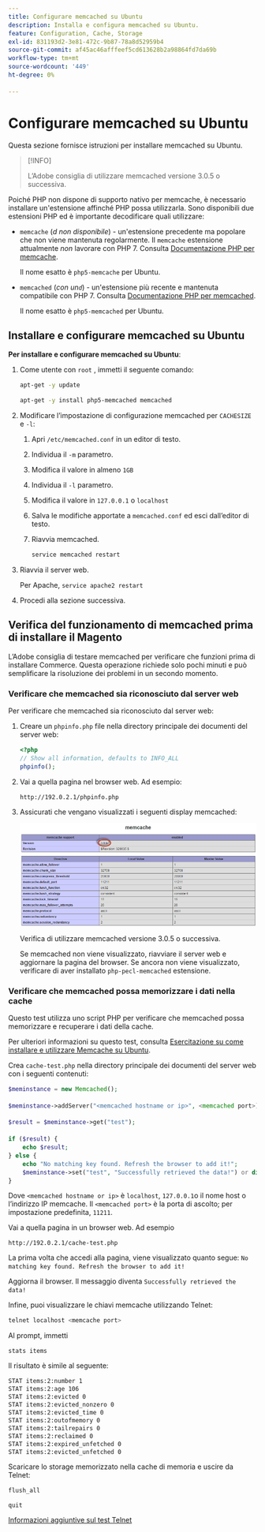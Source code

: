 ```yaml
---
title: Configurare memcached su Ubuntu
description: Installa e configura memcached su Ubuntu.
feature: Configuration, Cache, Storage
exl-id: 831193d2-3e81-472c-9b87-78a8d52959b4
source-git-commit: af45ac46afffeef5cd613628b2a98864fd7da69b
workflow-type: tm+mt
source-wordcount: '449'
ht-degree: 0%

---
```


# Configurare memcached su Ubuntu

Questa sezione fornisce istruzioni per installare memcached su Ubuntu.

>[!INFO]
>
>L’Adobe consiglia di utilizzare memcached versione 3.0.5 o successiva.

Poiché PHP non dispone di supporto nativo per memcache, è necessario installare un&#39;estensione affinché PHP possa utilizzarla. Sono disponibili due estensioni PHP ed è importante decodificare quali utilizzare:

- `memcache` (_d non disponibile_) - un&#39;estensione precedente ma popolare che non viene mantenuta regolarmente.
Il `memcache` estensione attualmente _non_ lavorare con PHP 7. Consulta [Documentazione PHP per memcache](https://www.php.net/manual/en/book.memcache.php).

   Il nome esatto è `php5-memcache` per Ubuntu.

- `memcached` (_con un`d`_) - un&#39;estensione più recente e mantenuta compatibile con PHP 7. Consulta [Documentazione PHP per memcached](https://www.php.net/manual/en/book.memcached.php).

   Il nome esatto è `php5-memcached` per Ubuntu.

## Installare e configurare memcached su Ubuntu

**Per installare e configurare memcached su Ubuntu**:

1. Come utente con `root` , immetti il seguente comando:

   ```bash
   apt-get -y update
   ```

   ```bash
   apt-get -y install php5-memcached memcached
   ```

1. Modificare l’impostazione di configurazione memcached per `CACHESIZE` e `-l`:

   1. Apri `/etc/memcached.conf` in un editor di testo.
   1. Individua il `-m` parametro.
   1. Modifica il valore in almeno `1GB`
   1. Individua il `-l` parametro.
   1. Modifica il valore in `127.0.0.1` o `localhost`
   1. Salva le modifiche apportate a `memcached.conf` ed esci dall’editor di testo.
   1. Riavvia memcached.

      ```bash
      service memcached restart
      ```

1. Riavvia il server web.

   Per Apache, `service apache2 restart`

1. Procedi alla sezione successiva.

## Verifica del funzionamento di memcached prima di installare il Magento

L’Adobe consiglia di testare memcached per verificare che funzioni prima di installare Commerce. Questa operazione richiede solo pochi minuti e può semplificare la risoluzione dei problemi in un secondo momento.

### Verificare che memcached sia riconosciuto dal server web

Per verificare che memcached sia riconosciuto dal server web:

1. Creare un `phpinfo.php` file nella directory principale dei documenti del server web:

   ```php
   <?php
   // Show all information, defaults to INFO_ALL
   phpinfo();
   ```

1. Vai a quella pagina nel browser web. Ad esempio:

   ```http
   http://192.0.2.1/phpinfo.php
   ```

1. Assicurati che vengano visualizzati i seguenti display memcached:

   ![Conferma che memcached sia riconosciuto dal server web](../../assets/configuration/memcache.png)

   Verifica di utilizzare memcached versione 3.0.5 o successiva.

   Se memcached non viene visualizzato, riavviare il server web e aggiornare la pagina del browser. Se ancora non viene visualizzato, verificare di aver installato `php-pecl-memcached` estensione.

### Verificare che memcached possa memorizzare i dati nella cache

Questo test utilizza uno script PHP per verificare che memcached possa memorizzare e recuperare i dati della cache.

Per ulteriori informazioni su questo test, consulta [Esercitazione su come installare e utilizzare Memcache su Ubuntu](https://www.digitalocean.com/community/tutorials/how-to-install-and-use-memcache-on-ubuntu-14-04).

Crea `cache-test.php` nella directory principale dei documenti del server web con i seguenti contenuti:

```php
$meminstance = new Memcached();

$meminstance->addServer("<memcached hostname or ip>", <memcached port>);

$result = $meminstance->get("test");

if ($result) {
    echo $result;
} else {
    echo "No matching key found. Refresh the browser to add it!";
    $meminstance->set("test", "Successfully retrieved the data!") or die("Could not save anything to memcached...");
}
```

Dove `<memcached hostname or ip>` è `localhost`, `127.0.0.1`o il nome host o l’indirizzo IP memcache. Il `<memcached port>` è la porta di ascolto; per impostazione predefinita, `11211`.

Vai a quella pagina in un browser web. Ad esempio

```http
http://192.0.2.1/cache-test.php
```

La prima volta che accedi alla pagina, viene visualizzato quanto segue: `No matching key found. Refresh the browser to add it!`

Aggiorna il browser. Il messaggio diventa `Successfully retrieved the data!`

Infine, puoi visualizzare le chiavi memcache utilizzando Telnet:

```bash
telnet localhost <memcache port>
```

Al prompt, immetti

```shell
stats items
```

Il risultato è simile al seguente:

```terminal
STAT items:2:number 1
STAT items:2:age 106
STAT items:2:evicted 0
STAT items:2:evicted_nonzero 0
STAT items:2:evicted_time 0
STAT items:2:outofmemory 0
STAT items:2:tailrepairs 0
STAT items:2:reclaimed 0
STAT items:2:expired_unfetched 0
STAT items:2:evicted_unfetched 0
```

Scaricare lo storage memorizzato nella cache di memoria e uscire da Telnet:

```shell
flush_all
```

```shell
quit
```

[Informazioni aggiuntive sul test Telnet](https://darkcoding.net/software/memcached-list-all-keys/)
